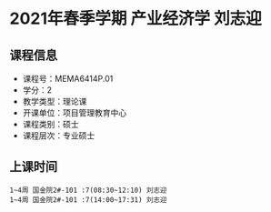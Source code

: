# 2021年春季学期 产业经济学 刘志迎






## 课程信息

- 课程号：MEMA6414P.01
- 学分：2
- 教学类型：理论课
- 开课单位：项目管理教育中心
- 课程类别：硕士
- 课程层次：专业硕士

## 上课时间

```
1~4周 国金院2#-101 :7(08:30~12:10) 刘志迎
1~4周 国金院2#-101 :7(14:00~17:31) 刘志迎
```

